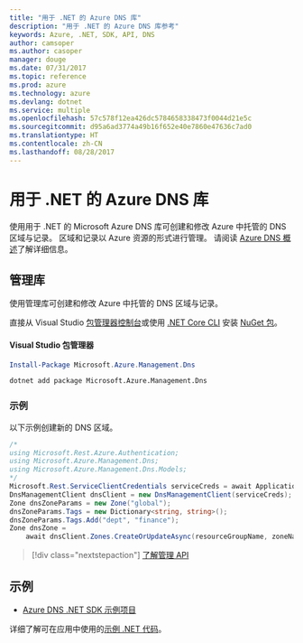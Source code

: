 ```yaml
---
title: "用于 .NET 的 Azure DNS 库"
description: "用于 .NET 的 Azure DNS 库参考"
keywords: Azure, .NET, SDK, API, DNS
author: camsoper
ms.author: casoper
manager: douge
ms.date: 07/31/2017
ms.topic: reference
ms.prod: azure
ms.technology: azure
ms.devlang: dotnet
ms.service: multiple
ms.openlocfilehash: 57c578f12ea426dc5784658338473f0044d21e5c
ms.sourcegitcommit: d95a6ad3774a49b16f652e40e7860e47636c7ad0
ms.translationtype: HT
ms.contentlocale: zh-CN
ms.lasthandoff: 08/28/2017
---
```

# <a name="azure-dns-libraries-for-net"></a>用于 .NET 的 Azure DNS 库

使用用于 .NET 的 Microsoft Azure DNS 库可创建和修改 Azure 中托管的 DNS 区域与记录。 区域和记录以 Azure 资源的形式进行管理。 请阅读 [Azure DNS 概述](/azure/dns/dns-overview)了解详细信息。

## <a name="management-library"></a>管理库

使用管理库可创建和修改 Azure 中托管的 DNS 区域与记录。

直接从 Visual Studio [包管理器控制台][PackageManager]或使用 [.NET Core CLI][DotNetCLI] 安装 [NuGet 包](https://www.nuget.org/packages/Microsoft.Azure.Management.Dns)。

#### <a name="visual-studio-package-manager"></a>Visual Studio 包管理器

```powershell
Install-Package Microsoft.Azure.Management.Dns
```

```bash
dotnet add package Microsoft.Azure.Management.Dns
```

### <a name="example"></a>示例

以下示例创建新的 DNS 区域。

```csharp
/*
using Microsoft.Rest.Azure.Authentication;
using Microsoft.Azure.Management.Dns;
using Microsoft.Azure.Management.Dns.Models;
*/
Microsoft.Rest.ServiceClientCredentials serviceCreds = await ApplicationTokenProvider.LoginSilentAsync(tenantId, clientId, secret);
DnsManagementClient dnsClient = new DnsManagementClient(serviceCreds);            
Zone dnsZoneParams = new Zone("global");
dnsZoneParams.Tags = new Dictionary<string, string>();
dnsZoneParams.Tags.Add("dept", "finance");
Zone dnsZone =
    await dnsClient.Zones.CreateOrUpdateAsync(resourceGroupName, zoneName, dnsZoneParams, null, "*");
```

> [!div class="nextstepaction"]
> [了解管理 API](/dotnet/api/overview/azure/dns/management)

## <a name="samples"></a>示例

* [Azure DNS .NET SDK 示例项目](https://www.microsoft.com/download/details.aspx?id=47268)

详细了解可在应用中使用的[示例 .NET 代码](https://azure.microsoft.com/resources/samples/?platform=dotnet)。

[PackageManager]: https://docs.microsoft.com/nuget/tools/package-manager-console
[DotNetCLI]: https://docs.microsoft.com/dotnet/core/tools/dotnet-add-package
